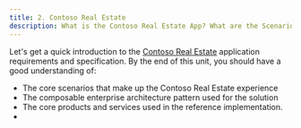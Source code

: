 ```yaml
---
title: 2. Contoso Real Estate 
description: What is the Contoso Real Estate App? What are the Scenarios?
---
```


Let's get a quick introduction to the [Contoso Real Estate](https://aka.ms/contoso-real-estate/github) application requirements and specification. By the end of this unit, you should have a good understanding of:
- The core scenarios that make up the Contoso Real Estate experience
- The composable enterprise architecture pattern used for the solution
- The core products and services used in the reference implementation.
- 
